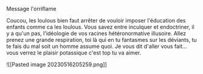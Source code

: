 
Message l'orriflame

Coucou, les loulous bien faut arrêter de vouloir imposer l'éducation des enfants comme ca les loulous. Vous savez entre inculquer et endoctriner, il y a qu'un pas, l'idéologie de vos racines hétéronormative illusoire. 
Allez prenez une grande respiration, toi là qui en tu fantasmes sur les déviants, tu te fais du mal soit un homme assume quoi. Je vous dit d'aller vous fait… vous verrez le plaisir potassique c'est top tu va aimer.    

![[Pasted image 20230516205259.png]]